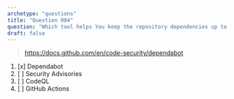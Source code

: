 ```yaml
---
archetype: "questions"
title: "Question 004"
question: "Which tool helps You keep the repository dependencies up to date?"
draft: false
---
```



> https://docs.github.com/en/code-security/dependabot
1. [x] Dependabot
1. [ ] Security Advisories
1. [ ] CodeQL
1. [ ] GitHub Actions
